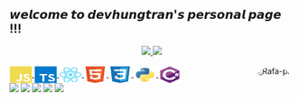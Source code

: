 ##  𝙬𝙚𝙡𝙘𝙤𝙢𝙚 𝙩𝙤 𝙙𝙚𝙫𝙝𝙪𝙣𝙜𝙩𝙧𝙖𝙣'𝙨 𝙥𝙚𝙧𝙨𝙤𝙣𝙖𝙡 𝙥𝙖𝙜𝙚 !!!
<div align="center">
  <a href="https://github.com/rafaballerini">
  <img height="180em" src="https://github-readme-stats.vercel.app/api?username=devhungtran&theme=tokyonight&show_icons=true"/>
  <img height="180em" src="https://github-readme-stats.vercel.app/api?username=devhungtran&theme=codeSTACKr&show_icons=true"/>
</div>
<div style="display: inline_block"><br>


  <img align="center" alt="Rafa-Js" height="30" width="40" src="https://raw.githubusercontent.com/devicons/devicon/master/icons/javascript/javascript-plain.svg">
  <img align="center" alt="Rafa-Ts" height="30" width="40" src="https://raw.githubusercontent.com/devicons/devicon/master/icons/typescript/typescript-plain.svg">
  <img align="center" alt="Rafa-React" height="30" width="40" src="https://raw.githubusercontent.com/devicons/devicon/master/icons/react/react-original.svg">
  <img align="center" alt="Rafa-HTML" height="30" width="40" src="https://raw.githubusercontent.com/devicons/devicon/master/icons/html5/html5-original.svg">
  <img align="center" alt="Rafa-CSS" height="30" width="40" src="https://raw.githubusercontent.com/devicons/devicon/master/icons/css3/css3-original.svg">
  <img align="center" alt="Rafa-Python" height="30" width="40" src="https://raw.githubusercontent.com/devicons/devicon/master/icons/python/python-original.svg">
  <img align="center" alt="Rafa-Csharp" height="30" width="40" src="https://raw.githubusercontent.com/devicons/devicon/master/icons/csharp/csharp-original.svg">
  <img align="right" alt="Rafa-pic" height="150" style="border-radius:50px;" src="https://user-images.githubusercontent.com/103944344/164694266-0a84ce63-c174-444a-8770-c67c3a1763fd.jpg">



</div>
  
 
<div> 
  <a href="https://www.youtube.com/channel/devhungtran" target="_blank"><img src="https://img.shields.io/badge/YouTube-FF0000?style=for-the-badge&logo=youtube&logoColor=white" target="_blank"></a>
  <a href="https://instagram.com/devhungtran" target="_blank"><img src="https://img.shields.io/badge/-Instagram-%23E4405F?style=for-the-badge&logo=instagram&logoColor=white" target="_blank"></a>
 	<a href="https://www.twitch.tv/rafaballerinii" target="_blank"><img src="https://img.shields.io/badge/Twitch-9146FF?style=for-the-badge&logo=twitch&logoColor=white" target="_blank"></a>
 <a href="https://discord.gg/wagxzStdcR" target="_blank"><img src="https://img.shields.io/badge/Discord-7289DA?style=for-the-badge&logo=discord&logoColor=white" target="_blank"></a> 
  <a href = "mailto:contatorafaballerini@gmail.com"><img src="https://img.shields.io/badge/-Gmail-%23333?style=for-the-badge&logo=gmail&logoColor=white" target="_blank"></a>
  <a href="https://www.linkedin.

 
  ![Snake animation](https://github.com/rafaballerini/rafaballerini/blob/output/github-contribution-grid-snake.svg)

</div>
